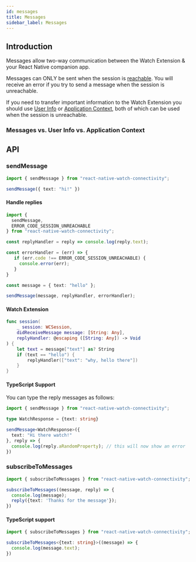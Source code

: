 ```yaml
---
id: messages
title: Messages
sidebar_label: Messages
---
```


## Introduction

Messages allow two-way communication between the Watch Extension & your React Native companion app.

Messages can ONLY be sent when the session is [reachable](/docs/reachability). You will receive an error if you try
to send a message when the session is unreachable. 

If you need to transfer important information to the Watch Extension you should use [User Info](/docs/user-info) or [Application Context](/docs/application-context),
both of which can be used when the session is unreachable.

### Messages vs. User Info vs. Application Context



## API

### sendMessage

```typescript
import { sendMessage } from "react-native-watch-connectivity";

sendMessage({ text: "hi!" })
```

#### Handle replies

```ts
import { 
  sendMessage, 
  ERROR_CODE_SESSION_UNREACHABLE 
} from "react-native-watch-connectivity";

const replyHandler = reply => console.log(reply.text);

const errorHandler = (err) => {
   if (err.code !== ERROR_CODE_SESSION_UNREACHABLE) {
     console.error(err);
   } 
}

const message = { text: "hello" };

sendMessage(message, replyHandler, errorHandler);
```

#### Watch Extension

```swift
func session(
    _ session: WCSession, 
    didReceiveMessage message: [String: Any], 
    replyHandler: @escaping ([String: Any]) -> Void
) {
    let text = message["text"] as? String
    if (text == "hello") {
        replyHandler(["text": "why, hello there"])
    }
}
```

#### TypeScript Support

You can type the reply messages as follows:

```ts
import { sendMessage } from "react-native-watch-connectivity";

type WatchResponse = {text: string}

sendMessage<WatchResponse>({
  text: "Hi there watch!"
}, reply => {
  console.log(reply.aRandomProperty); // this will now show an error
})
```

### subscribeToMessages

```ts
import { subscribeToMessages } from "react-native-watch-connectivity";

subscribeToMessages((message, reply) => {
  console.log(message);
  reply({text: 'Thanks for the message'});
})
```

#### TypeScript support

```ts
import { subscribeToMessages } from "react-native-watch-connectivity";

subscribeToMessages<{text: string}>((message) => {
  console.log(message.text);
})
```
